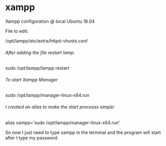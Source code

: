 # xampp
Xampp configuration @ local Ubuntu 18.04

File to edit:

/opt/lampp/etc/extra/httpd-vhosts.conf


###### After adding the file restart lamp:

sudo /opt/lampp/lampp restart


###### To start Xampp Manager

sudo /opt/lampp/manager-linux-x64.run

###### I created an alias to make the start processs simple:

alias xampp='sudo /opt/lampp/manager-linux-x64.run'


So now I just need to type xampp in the terminal and the program will start after I type my password.

